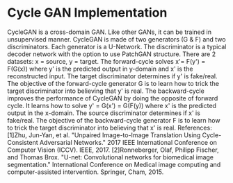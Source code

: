# Cycle GAN Implementation

CycleGAN is a cross-domain GAN. Like other GANs, it can be trained
in unsupervised manner.
CycleGAN is made of two generators (G & F) and two discriminators.
Each generator is a U-Network. The discriminator is a 
typical decoder network with the option to use PatchGAN structure.
There are 2 datasets: x = source, y = target. 
The forward-cycle solves x'= F(y') = F(G(x)) where y' is 
the predicted output in y-domain and x' is the reconstructed input.
The target discriminator determines if y' is fake/real. 
The objective of the forward-cycle generator G is to learn 
how to trick the target discriminator into believing that y'
is real.
The backward-cycle improves the performance of CycleGAN by doing 
the opposite of forward cycle. It learns how to solve
y' = G(x') = G(F(y)) where x' is the predicted output in the
x-domain. The source discriminator determines if x' is fake/real.
The objective of the backward-cycle generator F is to learn 
how to trick the target discriminator into believing that x' 
is real.
References:
[1]Zhu, Jun-Yan, et al. "Unpaired Image-to-Image Translation Using
Cycle-Consistent Adversarial Networks." 2017 IEEE International
Conference on Computer Vision (ICCV). IEEE, 2017.
[2]Ronneberger, Olaf, Philipp Fischer, and Thomas Brox. "U-net:
Convolutional networks for biomedical image segmentation."
International Conference on Medical image computing and
computer-assisted intervention. Springer, Cham, 2015.